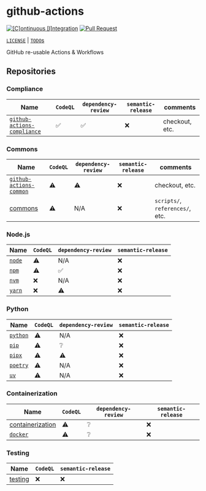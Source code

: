 # github-actions

[![[C]ontinuous [I]ntegration](https://github.com/percebus/github-actions/actions/workflows/always.yml/badge.svg)](https://github.com/percebus/github-actions/actions/workflows/always.yml) [![Pull Request](https://github.com/percebus/github-actions/actions/workflows/pull_request.yml/badge.svg?event=pull_request)](https://github.com/percebus/github-actions/actions/workflows/pull_request.yml)

[`LICENSE`](./LICENSE.md) | [`TODO`s](./TODO.md)

GitHub re-usable Actions &amp; Workflows

## Repositories

### Compliance

| Name                                                                                 | `CodeQL` | `dependency-review` | `semantic-release` | comments       |
| ------------------------------------------------------------------------------------ | -------- | ------------------- | ------------------ | -------------- |
| [`github-actions-compliance`](https://github.com/percebus/github-actions-compliance) | ✅       | ✅                  | ❌                 | checkout, etc. |

### Commons

| Name                                                                         | `CodeQL` | `dependency-review` | `semantic-release` | comments                        |
| ---------------------------------------------------------------------------- | -------- | ------------------- | ------------------ | ------------------------------- |
| [`github-actions-common`](https://github.com/percebus/github-actions-common) | ⚠️       | ⚠️                  | ❌                 | checkout, etc.                  |
| [commons](https://github.com/percebus/commons)                               | ⚠️       | N/A                 | ❌                 | `scripts/`, `references/`, etc. |

### Node.js

| Name                                                      | `CodeQL` | `dependency-review` | `semantic-release` |
| --------------------------------------------------------- | -------- | ------------------- | ------------------ |
| [`node`](https://github.com/percebus/github-actions-node) | ⚠️       | N/A                 | ❌                 |
| [`npm`](https://github.com/percebus/github-actions-npm)   | ⚠️       | ✅                  | ❌                 |
| [`nvm`](https://github.com/percebus/github-actions-nvm)   | ❌       | N/A                 | ❌                 |
| [`yarn`](https://github.com/percebus/github-actions-yarn) | ❌       | ⚠️                  | ❌                 |

### Python

| Name                                                          | `CodeQL` | `dependency-review` | `semantic-release` |
| ------------------------------------------------------------- | -------- | ------------------- | ------------------ |
| [`python`](https://github.com/percebus/github-actions-python) | ⚠️       | N/A                 | ❌                 |
| [`pip`](https://github.com/percebus/github-actions-pip)       | ⚠️       | ❔                  | ❌                 |
| [`pipx`](https://github.com/percebus/github-actions-pipx)     | ⚠️       | ⚠️                  | ❌                 |
| [`poetry`](https://github.com/percebus/github-actions-poetry) | ⚠️       | N/A                 | ❌                 |
| [`uv`](https://github.com/percebus/github-actions-uv)         | ⚠️       | N/A                 | ❌                 |

### Containerization

| Name                                                                            | `CodeQL` | `dependency-review` | `semantic-release` |
| ------------------------------------------------------------------------------- | -------- | ------------------- | ------------------ |
| [containerization](https://github.com/percebus/github-actions-containerization) | ⚠️       | ❔                  | ❌                 |
| [`docker`](https://github.com/percebus/github-actions-docker)                   | ⚠️       | ❔                  | ❌                 |

### Testing

| Name                                                          | `CodeQL` | `semantic-release` |
| ------------------------------------------------------------- | -------- | ------------------ |
| [testing](https://github.com/percebus/github-actions-testing) | ❌       | ❌                 |
